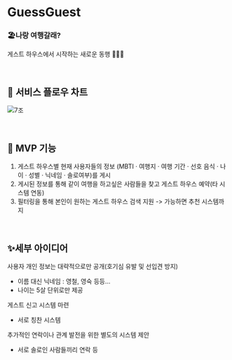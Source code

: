# GuessGuest
### 🏖나랑 여행갈래?  
게스트 하우스에서 시작하는 새로운 동행 👨‍👦‍👦  

<br/>

## 📌 서비스 플로우 차트
![7조](https://github.com/user-attachments/assets/d08a01f6-5d8b-49ed-baa8-c7405752abca)
  
<br/>

## 🎯 MVP 기능

1. 게스트 하우스별 현재 사용자들의 정보 (MBTI · 여행지 · 여행 기간 · 선호 음식 · 나이 · 성별 · 닉네임 · 솔로여부)를 게시
2. 게시된 정보를 통해 같이 여행을 하고싶은 사람들을 찾고 게스트 하우스 예약(타 시스템 연동)
3. 필터링을 통해 본인이 원하는 게스트 하우스 검색 지원 -> 가능하면 추천 시스템까지

<br/>

## ✨세부 아이디어
사용자 개인 정보는 대략적으로만 공개(호기심 유발 및 선입견 방지)
- 이름 대신 닉네임 : 영철, 영숙 등등...
- 나이는 5살 단위로만 제공
  
게스트 신고 시스템 마련
- 서로 칭찬 시스템

추가적인 연락이나 관계 발전을 위한 별도의 시스템 제안
- 서로 솔로인 사람들끼리 연락 등
  
